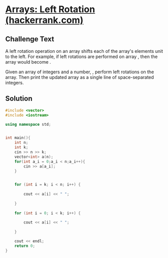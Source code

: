 # [Arrays: Left Rotation (hackerrank.com)](https://www.hackerrank.com/challenges/ctci-array-left-rotation/problem) 

## Challenge Text

A left rotation operation on an array shifts each of the array's elements  unit to the left. For example, if  left rotations are performed on array , then the array would become .

Given an array  of  integers and a number, , perform  left rotations on the array. Then print the updated array as a single line of space-separated integers.

## Solution

```cpp
#include <vector>
#include <iostream>

using namespace std;


int main(){
    int n;
    int k;
    cin >> n >> k;
    vector<int> a(n);
    for(int a_i = 0;a_i < n;a_i++){
        cin >> a[a_i];
    }


    for (int i = k; i < n; i++) {
        
        cout << a[i] << " ";
        
    }
    
    for (int i = 0; i < k; i++) {
        
        cout << a[i] << " ";
        
    }

    cout << endl;
    return 0;
}
```

